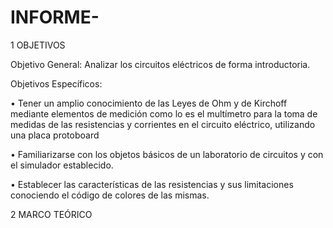 # INFORME-

1 OBJETIVOS 

Objetivo General: Analizar los circuitos eléctricos de forma introductoria.


Objetivos Específicos: 

•	Tener un amplio conocimiento de las Leyes de Ohm y de Kirchoff mediante elementos de medición como lo es el multímetro para la toma de  medidas  de  las  resistencias y corrientes en el circuito eléctrico, utilizando una placa protoboard 

•	Familiarizarse con los objetos básicos de un laboratorio de circuitos y con el simulador establecido.

•	Establecer las características de las resistencias y sus limitaciones conociendo el código de colores de las mismas.


2 MARCO TEÓRICO 


